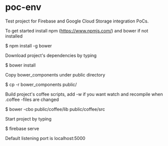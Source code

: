 # poc-env
Test project for Firebase and Google Cloud Storage integration PoCs.

To get started install npm (https://www.npmjs.com/) and bower if not installed

$ npm install -g bower

Download project's dependencies by typing

$ bower install

Copy bower_components under public directory

$ cp -r bower_components public/ 

Build project's coffee scripts, add -w if you want watch and recompile when .coffee -files are changed

$ bower -cbo public/coffee/lib public/coffee/src

Start project by typing

$ firebase serve

Default listening port is localhost:5000
